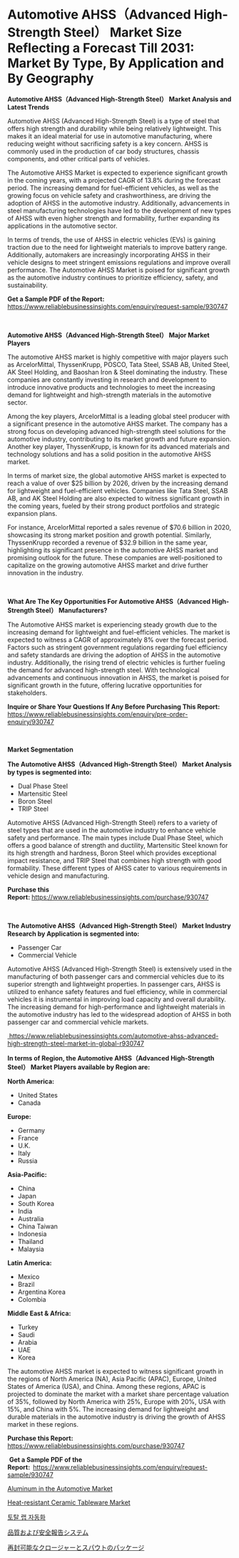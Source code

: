 <p><h1>Automotive AHSS（Advanced High-Strength Steel） Market Size Reflecting a Forecast Till 2031: Market By Type, By Application and By Geography</h1></p><p><strong>Automotive AHSS（Advanced High-Strength Steel） Market Analysis and Latest Trends</strong></p>
<p><p>Automotive AHSS (Advanced High-Strength Steel) is a type of steel that offers high strength and durability while being relatively lightweight. This makes it an ideal material for use in automotive manufacturing, where reducing weight without sacrificing safety is a key concern. AHSS is commonly used in the production of car body structures, chassis components, and other critical parts of vehicles.</p><p>The Automotive AHSS Market is expected to experience significant growth in the coming years, with a projected CAGR of 13.8% during the forecast period. The increasing demand for fuel-efficient vehicles, as well as the growing focus on vehicle safety and crashworthiness, are driving the adoption of AHSS in the automotive industry. Additionally, advancements in steel manufacturing technologies have led to the development of new types of AHSS with even higher strength and formability, further expanding its applications in the automotive sector.</p><p>In terms of trends, the use of AHSS in electric vehicles (EVs) is gaining traction due to the need for lightweight materials to improve battery range. Additionally, automakers are increasingly incorporating AHSS in their vehicle designs to meet stringent emissions regulations and improve overall performance. The Automotive AHSS Market is poised for significant growth as the automotive industry continues to prioritize efficiency, safety, and sustainability.</p></p>
<p><strong>Get a Sample PDF of the Report:&nbsp;</strong> <a href="https://www.reliablebusinessinsights.com/enquiry/request-sample/930747">https://www.reliablebusinessinsights.com/enquiry/request-sample/930747</a></p>
<p>&nbsp;</p>
<p><strong>Automotive AHSS（Advanced High-Strength Steel） Major Market Players</strong></p>
<p><p>The automotive AHSS market is highly competitive with major players such as ArcelorMittal, ThyssenKrupp, POSCO, Tata Steel, SSAB AB, United Steel, AK Steel Holding, and Baoshan Iron & Steel dominating the industry. These companies are constantly investing in research and development to introduce innovative products and technologies to meet the increasing demand for lightweight and high-strength materials in the automotive sector.</p><p>Among the key players, ArcelorMittal is a leading global steel producer with a significant presence in the automotive AHSS market. The company has a strong focus on developing advanced high-strength steel solutions for the automotive industry, contributing to its market growth and future expansion. Another key player, ThyssenKrupp, is known for its advanced materials and technology solutions and has a solid position in the automotive AHSS market.</p><p>In terms of market size, the global automotive AHSS market is expected to reach a value of over $25 billion by 2026, driven by the increasing demand for lightweight and fuel-efficient vehicles. Companies like Tata Steel, SSAB AB, and AK Steel Holding are also expected to witness significant growth in the coming years, fueled by their strong product portfolios and strategic expansion plans.</p><p>For instance, ArcelorMittal reported a sales revenue of $70.6 billion in 2020, showcasing its strong market position and growth potential. Similarly, ThyssenKrupp recorded a revenue of $32.9 billion in the same year, highlighting its significant presence in the automotive AHSS market and promising outlook for the future. These companies are well-positioned to capitalize on the growing automotive AHSS market and drive further innovation in the industry.</p></p>
<p>&nbsp;</p>
<p><strong>What Are The Key Opportunities For Automotive AHSS（Advanced High-Strength Steel） Manufacturers?</strong></p>
<p><p>The Automotive AHSS market is experiencing steady growth due to the increasing demand for lightweight and fuel-efficient vehicles. The market is expected to witness a CAGR of approximately 8% over the forecast period. Factors such as stringent government regulations regarding fuel efficiency and safety standards are driving the adoption of AHSS in the automotive industry. Additionally, the rising trend of electric vehicles is further fueling the demand for advanced high-strength steel. With technological advancements and continuous innovation in AHSS, the market is poised for significant growth in the future, offering lucrative opportunities for stakeholders.</p></p>
<p><strong>Inquire or Share Your Questions If Any Before Purchasing This Report:</strong> <a href="https://www.reliablebusinessinsights.com/enquiry/pre-order-enquiry/930747">https://www.reliablebusinessinsights.com/enquiry/pre-order-enquiry/930747</a></p>
<p>&nbsp;</p>
<p><strong>Market Segmentation</strong></p>
<p><strong>The Automotive AHSS（Advanced High-Strength Steel） Market Analysis by types is segmented into:</strong></p>
<p><ul><li>Dual Phase Steel</li><li>Martensitic Steel</li><li>Boron Steel</li><li>TRIP Steel</li></ul></p>
<p><p>Automotive AHSS (Advanced High-Strength Steel) refers to a variety of steel types that are used in the automotive industry to enhance vehicle safety and performance. The main types include Dual Phase Steel, which offers a good balance of strength and ductility, Martensitic Steel known for its high strength and hardness, Boron Steel which provides exceptional impact resistance, and TRIP Steel that combines high strength with good formability. These different types of AHSS cater to various requirements in vehicle design and manufacturing.</p></p>
<p><strong>Purchase this Report:&nbsp;</strong><a href="https://www.reliablebusinessinsights.com/purchase/930747">https://www.reliablebusinessinsights.com/purchase/930747</a></p>
<p>&nbsp;</p>
<p><strong>The Automotive AHSS（Advanced High-Strength Steel） Market Industry Research by Application is segmented into:</strong></p>
<p><ul><li>Passenger Car</li><li>Commercial Vehicle</li></ul></p>
<p><p>Automotive AHSS (Advanced High-Strength Steel) is extensively used in the manufacturing of both passenger cars and commercial vehicles due to its superior strength and lightweight properties. In passenger cars, AHSS is utilized to enhance safety features and fuel efficiency, while in commercial vehicles it is instrumental in improving load capacity and overall durability. The increasing demand for high-performance and lightweight materials in the automotive industry has led to the widespread adoption of AHSS in both passenger car and commercial vehicle markets.</p></p>
<p><a href="https://www.reliablebusinessinsights.com/automotive-ahss-advanced-high-strength-steel-market-in-global-r930747">&nbsp;https://www.reliablebusinessinsights.com/automotive-ahss-advanced-high-strength-steel-market-in-global-r930747</a></p>
<p><strong>In terms of Region, the Automotive AHSS（Advanced High-Strength Steel） Market Players available by Region are:</strong></p>
<p>
    <p> <strong> North America: </strong>
        <ul>
            <li>United States</li>
            <li>Canada</li>
        </ul>
        </p> 
    <p> <strong> Europe: </strong>
        <ul>
            <li>Germany</li>
            <li>France</li>
            <li>U.K.</li>
            <li>Italy</li>
            <li>Russia</li>
        </ul>
        </p> 
    <p> <strong> Asia-Pacific: </strong>
        <ul>
            <li>China</li>
            <li>Japan</li>
            <li>South Korea</li>
            <li>India</li>
            <li>Australia</li>
            <li>China Taiwan</li>
            <li>Indonesia</li>
            <li>Thailand</li>
            <li>Malaysia</li>
        </ul>
        </p> 
    <p> <strong> Latin America: </strong>
        <ul>
            <li>Mexico</li>
            <li>Brazil</li>
            <li>Argentina Korea</li>
            <li>Colombia</li>
        </ul>
        </p> 
    <p> <strong> Middle East & Africa: </strong>
        <ul>
            <li>Turkey</li>
            <li>Saudi</li>
            <li>Arabia</li>
            <li>UAE</li>
            <li>Korea</li>
        </ul>
    </p>
    </p>
<p><p>The automotive AHSS market is expected to witness significant growth in the regions of North America (NA), Asia Pacific (APAC), Europe, United States of America (USA), and China. Among these regions, APAC is projected to dominate the market with a market share percentage valuation of 35%, followed by North America with 25%, Europe with 20%, USA with 15%, and China with 5%. The increasing demand for lightweight and durable materials in the automotive industry is driving the growth of AHSS market in these regions.</p></p>
<p><strong>Purchase this Report: </strong><a href="https://www.reliablebusinessinsights.com/purchase/930747">https://www.reliablebusinessinsights.com/purchase/930747</a></p>
<p>&nbsp;<strong>Get a Sample PDF of the Report:&nbsp;&nbsp;</strong><a href="https://www.reliablebusinessinsights.com/enquiry/request-sample/930747">https://www.reliablebusinessinsights.com/enquiry/request-sample/930747</a></p>
<p><strong></strong></p>
<p><p><a href="https://github.com/gamblestampleyjenny50m5sl6/Market-Research-Report-List-2/blob/main/aluminum-in-the-automotive-market.md">Aluminum in the Automotive Market</a></p><p><a href="https://issuu.com/reportprime-2/docs/heat-resistant-ceramic-tableware-market-size-2030.">Heat-resistant Ceramic Tableware Market</a></p><p><a href="https://github.com/shade463/Market-Research-Report-List-1/blob/main/385898177727.md">토탈 랩 자동화</a></p><p><a href="https://github.com/CieloStamm/Market-Research-Report-List-1/blob/main/409190783985.md">品質および安全報告システム</a></p><p><a href="https://github.com/KenyonJohns/Market-Research-Report-List-1/blob/main/101483083986.md">再封可能なクロージャーとスパウトのパッケージ</a></p></p>